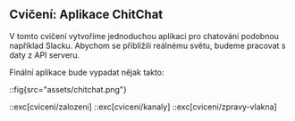 ## Cvičení: Aplikace ChitChat

V tomto cvičení vytvoříme jednoduchou aplikaci pro chatování podobnou například Slacku. Abychom se přiblížili reálnému světu, budeme pracovat s daty z API serveru.

Finální aplikace bude vypadat nějak takto:

::fig{src="assets/chitchat.png"}

::exc[cviceni/zalozeni]
::exc[cviceni/kanaly]
::exc[cviceni/zpravy-vlakna]
